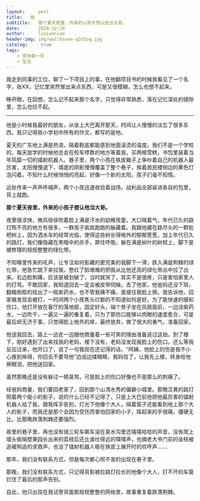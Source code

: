 ```yaml
---
layout:     post
title:   他
subtitle:   那个夏天夜里，外来的小孩子想认他当大哥。
date:       2020-12-24
author:     liniaoniao
header-img: img/wallhaven-q2d2oq.jpg
catalog: 	 true
tags:
    - 坚持每一天
    - 生活
---
```


我走到同事的工位，聊了一下项目上的事，在他翻项目书的时候我看见了一个名字，张XX，记忆里突然冒出来点东西，可是又很模糊，怎么也想不起来。

睁开眼，在回想，怎么记不起来那个名字，只觉得非常熟悉，落在记忆深处的缝隙里，怎么也捡不起。

---

他是小时候我最好的朋友，从坐上大巴离开那天，时间让人慢慢的淡忘了很多东西，我只记得我小学初中所有的作文，都写的是他。

夏天的广东地上满是热浪，隔着鞋底都能感到地面滚烫的温度。我们不是一个学校的，每天放学的时候他总会在校车停靠的地方等着我，买两根雪糕，书包里装着当年风靡一切的镭射机器人。巷子里，两个小孩在铁皮箱子上争吵着自己的机器人最厉害，太阳慢慢退下，墙底的阴影慢慢覆盖了整个巷子，挨着居民楼侧边的黄色灯泡闪着，不知什么时候悄悄的亮起，好像一个新的太阳，孩子们毫不知情。

远处传来一声声呼喊声，两个小孩迅速收拾着战场，战利品全部装进各自的包里，背上就跑。

**那个夏天夜里，外来的小孩子想认他当大哥。**

夜里很凉快，微风徐徐吹着脸上满是汗水的幼稚孩童，大口喘着气，年代已久的路灯照不亮的地方有很多，一群孩子疯疯跑跑的躲藏着。我跟他藏在路尽头的一颗枇杷树上，因为洒水车的经常光临，使得这些树长得格外的郁郁葱葱，加上年代已久的路灯，我们像隐藏在黑暗中的杀手，屏住呼吸，躲在满是树叶的树杈上，脚下是被修理的规规整整的绿化带。

不知哪里传来的吼声，让专注如何影藏的更完美的我脚下一滑，跌入满是荆棘的绿化带，他急忙跳下来拉我，憋红了脸艰难的把我从比他还高的绿化带丛中拉了出来。右边脸刺痛，应该是被划破了，当时就哭了，其实不是很疼，只是害怕家里人的打骂。不敢回家，我知道回去一定会被皮带伺候。去了他家，他爸妈还没下班，翻箱倒柜的找出了一瓶紫药水，也不管我痛不痛，直接往我脸上擦。我告诉他，回家被发现会被打，一时间两个小孩焦头烂额的不知道如何是好。为了能快速的缓和伤口，他打开放在客厅的落地扇，固定好头，端个凳子坐在风扇面前，一边涂紫药水，一边吹干，一遍又一遍的重复着，只为了那伤口能够以肉眼的速度愈合，可是最后却无济于事，只觉得脸上格外的痒，最终放弃，做了很大的勇气，准备回家。

他送我回去，路上一边走一边跟他商量着一些可笑的理由准备逃过这劫。到了楼下，刚好遇到了出来找我的老妈，楼下没有，老妈没发现我脸上的伤口。还么等我反应过来，他开口了，说了一句我现在还记得的话，“阿姨，他脸上的伤是我不小心推到摔得，你回去不要骂他”边说边揉眼睛，我妈信了，让我先上楼，转身给他擦眼泪，把他送回家。

虽然那晚还是没有躲过一顿臭骂，可是脸上的伤口好像也不是那么的刺痛了。

经爸妈商量，我们要回老家了，回到那个山清水秀的偏僻小城里。那晚泛黄的路灯照着两个瘦小的影子，说的什么已经不记得了，只是上大巴前他把他最厉害的镭射机器人给了我，跟我挥手告别，灯光下他像个大人，隔着窗子还能看到地上那个大人的影子，而我还是那个会因为受伤而害怕回家的小子，挥起来的手很痛，僵硬无比，比那晚跌落荆棘还要强烈。

夜里的巷子里，再也没有骑三轮车飙车滚在臭水沟里还嘻嘻哈哈的声音，没有爬上墙头偷隔壁果园长出来的荔枝后还比谁吐得远的噗噗声，也摘老大爷门前的金桔被追被狗追的求救声，也没了镭射机器人吸在铁皮上展开时的欢呼声.......

那年，我们没有联系方式，但是每次都心照不宣的出现在巷子里。

那晚，我们没有联系方式，只记得背影被拉路灯拉长的他像个大人，打不开的车窗拦住了最后的那声告别。

自此，他只出现在我试卷背面那规规整整的网格里，故事重复着跌落荆棘。